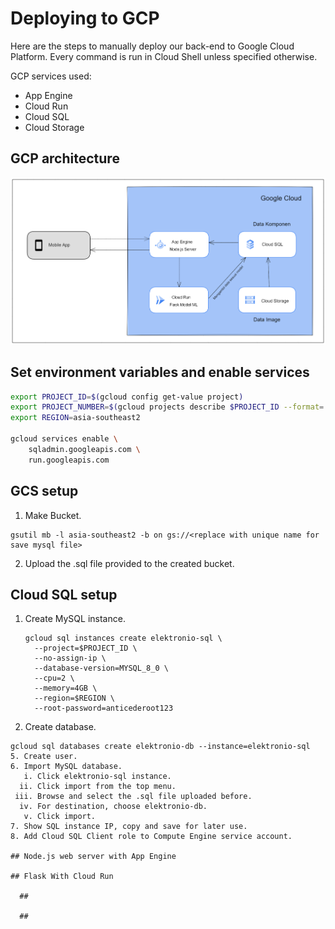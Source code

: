 # Deploying to GCP

Here are the steps to manually deploy our back-end to Google Cloud Platform. Every command is run in Cloud Shell unless specified otherwise.

GCP services used:
- App Engine
- Cloud Run
- Cloud SQL
- Cloud Storage

## GCP architecture

![gambar GCP architecture](gcp-architecture.png)
  
## Set environment variables and enable services

```bash
export PROJECT_ID=$(gcloud config get-value project)
export PROJECT_NUMBER=$(gcloud projects describe $PROJECT_ID --format='value(projectNumber)')
export REGION=asia-southeast2

gcloud services enable \
    sqladmin.googleapis.com \
    run.googleapis.com 
```

## GCS setup

1. Make Bucket.
```
gsutil mb -l asia-southeast2 -b on gs://<replace with unique name for save mysql file>
```
2. Upload the .sql file provided to the created bucket.
 
## Cloud SQL setup

1. Create MySQL instance.
   ```
   gcloud sql instances create elektronio-sql \
     --project=$PROJECT_ID \
     --no-assign-ip \
     --database-version=MYSQL_8_0 \
     --cpu=2 \
     --memory=4GB \
     --region=$REGION \
     --root-password=anticederoot123
3. Create database.
```
gcloud sql databases create elektronio-db --instance=elektronio-sql
5. Create user.
6. Import MySQL database.
   i. Click elektronio-sql instance.
  ii. Click import from the top menu.
 iii. Browse and select the .sql file uploaded before.
  iv. For destination, choose elektronio-db.
   v. Click import.
7. Show SQL instance IP, copy and save for later use.
8. Add Cloud SQL Client role to Compute Engine service account.
   
## Node.js web server with App Engine

## Flask With Cloud Run

  ##

  ##
